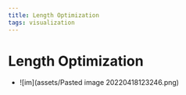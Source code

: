 ```yaml
---
title: Length Optimization
tags: visualization
---
```


# Length Optimization
- ![im](assets/Pasted image 20220418123246.png)














